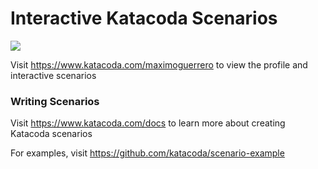 # Interactive Katacoda Scenarios

[![](http://shields.katacoda.com/katacoda/maximoguerrero/count.svg)](https://www.katacoda.com/maximoguerrero "Get your profile on Katacoda.com")

Visit https://www.katacoda.com/maximoguerrero to view the profile and interactive scenarios

### Writing Scenarios
Visit https://www.katacoda.com/docs to learn more about creating Katacoda scenarios

For examples, visit https://github.com/katacoda/scenario-example
